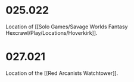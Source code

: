 # 025.022
Location of [[Solo Games/Savage Worlds Fantasy Hexcrawl/Play/Locations/Hoverkirk]].

# 027.021
Location of the [[Red Arcanists Watchtower]].
